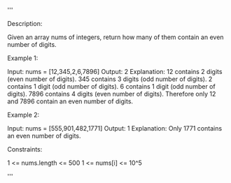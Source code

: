 '''

Description:

Given an array nums of integers, return how many of them contain an even number of digits.
 

Example 1:

Input: nums = [12,345,2,6,7896]
Output: 2
Explanation: 
12 contains 2 digits (even number of digits). 
345 contains 3 digits (odd number of digits). 
2 contains 1 digit (odd number of digits). 
6 contains 1 digit (odd number of digits). 
7896 contains 4 digits (even number of digits). 
Therefore only 12 and 7896 contain an even number of digits.



Example 2:

Input: nums = [555,901,482,1771]
Output: 1 
Explanation: 
Only 1771 contains an even number of digits.
 

Constraints:

1 <= nums.length <= 500
1 <= nums[i] <= 10^5

'''